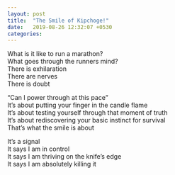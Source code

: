```yaml
---
layout: post
title:  "The Smile of Kipchoge!"
date:   2019-08-26 12:32:07 +0530
categories: 
---
```


What is it like to run a marathon?  
What goes through the runners mind?  
There is exhilaration  
There are nerves  
There is doubt  

“Can I power through at this pace”  
It’s about putting your finger in the candle flame  
It’s about testing yourself through that moment of truth  
It’s about rediscovering your basic instinct for survival  
That’s what the smile is about  

It’s a signal  
It says I am in control  
It says I am thriving on the knife’s edge  
It says I am absolutely killing it  
